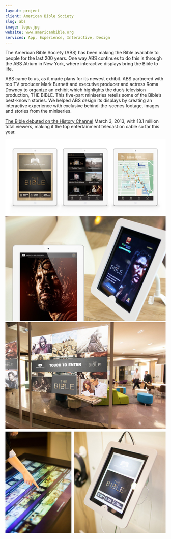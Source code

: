 ```yaml
---
layout: project
client: American Bible Society
slug: abs
image: logo.jpg 
website: www.americanbible.org
services: App, Experience, Interactive, Design
---
```


The American Bible Society (ABS) has been making the Bible available to people for the last 200 years. One way ABS continues to do this is through the ABS Atrium in New York, where interactive displays bring the Bible to life. 

ABS came to us, as it made plans for its newest exhibit. ABS partnered with top TV producer Mark Burnett and executive producer and actress Roma Downey to organize an exhibit which highlights the duo’s television production, THE BIBLE. This five-part miniseries retells some of the Bible’s best-known stories. We helped ABS design its displays by creating an interactive experience with exclusive behind-the-scenes footage, images and stories from the miniseries. 

[The Bible debuted on the History Channel](www.history.com/shows/the-bible) March 3, 2013, with 13.1 million total viewers, making it the top entertainment telecast on cable so far this year.

![abs](/images/client-assets/abs/01.jpg)
![abs](/images/client-assets/abs/02.jpg)
![abs](/images/client-assets/abs/03.jpg)
![abs](/images/client-assets/abs/04.jpg)